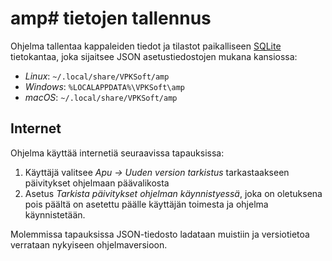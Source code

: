 # amp# tietojen tallennus
Ohjelma tallentaa kappaleiden tiedot ja tilastot paikalliseen [SQLite](https://sqlite.org/index.html) tietokantaa, joka sijaitsee JSON asetustiedostojen mukana kansiossa:

* *Linux*: `~/.local/share/VPKSoft/amp`
* *Windows*: `%LOCALAPPDATA%\VPKSoft\amp`
* *macOS*: `~/.local/share/VPKSoft/amp`

## Internet
Ohjelma käyttää internetiä seuraavissa tapauksissa:

1. Käyttäjä valitsee *Apu &rarr; Uuden version tarkistus* tarkastaakseen päivitykset ohjelmaan päävalikosta
2. Asetus *Tarkista päivitykset ohjelman käynnistyessä*, joka on oletuksena pois päältä on asetettu päälle käyttäjän toimesta ja ohjelma käynnistetään.

Molemmissa tapauksissa JSON-tiedosto ladataan muistiin ja versiotietoa verrataan nykyiseen ohjelmaversioon.